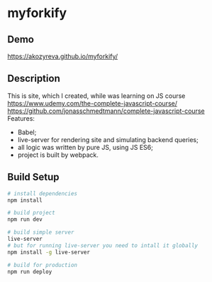 # myforkify
## Demo
https://akozyreva.github.io/myforkify/
## Description
This is site, which I created, while was learning on JS course
https://www.udemy.com/the-complete-javascript-course/
https://github.com/jonasschmedtmann/complete-javascript-course
Features:
- Babel;
- live-server for rendering site and simulating backend queries;
- all logic was written by pure JS, using JS ES6;
- project is built by webpack.
## Build Setup

``` bash
# install dependencies
npm install

# build project
npm run dev

# build simple server
live-server
# but for running live-server you need to intall it globally
npm install -g live-server

# build for production
npm run deploy
```


